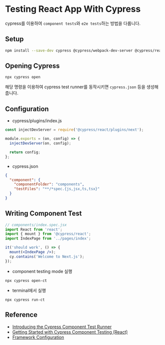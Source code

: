 # Testing React App With Cypress

cypress를 이용하여 `component tests`와 `e2e tests`하는 방법을 다룹니다.

## Setup

```bash
npm install --save-dev cypress @cypress/webpack-dev-server @cypress/react html-webpack-plugin@5 webpack@5 webpack-dev-server@3
```

## Opening Cypress

```
npx cypress open
```

해당 명령을 이용하여 cypress test runner를 동작시키면 `cypress.json` 등을 생성해줍니다.

## Configuration

- cypress/plugins/index.js

```js
const injectDevServer = require('@cypress/react/plugins/next');

module.exports = (on, config) => {
  injectDevServer(on, config);

  return config;
};
```

- cypress.json

```json
{
  "component": {
    "componentFolder": "components",
    "testFiles": "**/*spec.{js,jsx,ts,tsx}"
  }
}
```

## Writing Component Test

```jsx
// components/index.spec.jsx
import React from 'react';
import { mount } from '@cypress/react';
import IndexPage from '../pages/index';

it('should work', () => {
  mount(<IndexPage />);
  cy.contains('Welcome to Next.js');
});
```

- component testing mode 실행

```
npx cypress open-ct
```

- terminal에서 실행

```
npx cypress run-ct
```

## Reference

- [Introducing the Cypress Component Test Runner](https://www.cypress.io/blog/2021/04/06/introducing-the-cypress-component-test-runner/)
- [Getting Started with Cypress Component Testing (React)](https://www.cypress.io/blog/2021/04/06/cypress-component-testing-react/)
- [Framework Configuration](https://docs.cypress.io/guides/component-testing/framework-configuration)
